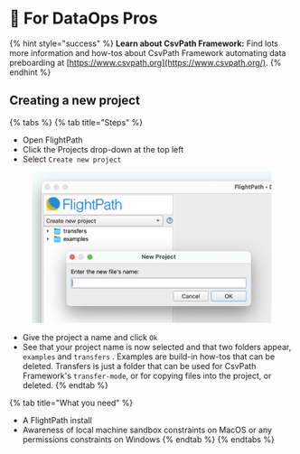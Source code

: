 # 🎨 For DataOps Pros

{% hint style="success" %}
**Learn about CsvPath Framework:** Find lots more information and how-tos about CsvPath Framework automating data preboarding at [https://www.csvpath.org](https://www.csvpath.org/).
{% endhint %}

## Creating a new project

{% tabs %}
{% tab title="Steps" %}
* Open FlightPath
* Click the Projects drop-down at the top left
* Select `Create new project`&#x20;

<figure><img src="../.gitbook/assets/create_new_project.png" alt="" width="563"><figcaption></figcaption></figure>

* Give the project a name and click `Ok`
* See that your project name is now selected and that two folders appear, `examples` and `transfers` . Examples are build-in how-tos that can be deleted. Transfers is just a folder that can be used for CsvPath Framework's  `transfer-mode`, or for copying files into the project, or deleted.
{% endtab %}

{% tab title="What you need" %}
* A FlightPath install
* Awareness of local machine sandbox constraints on MacOS or any permissions constraints on Windows
{% endtab %}
{% endtabs %}
